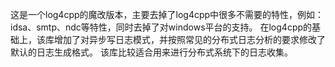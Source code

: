 这是一个log4cpp的魔改版本，主要去掉了log4cpp中很多不需要的特性，例如：idsa、smtp、ndc等特性，同时去掉了对windows平台的支持。
在log4cpp的基础上，该库增加了对异步写日志模式，并按照常见的分布式日志分析的要求修改了默认的日志生成格式。
该库比较适合用来进行分布式系统下的日志收集。
